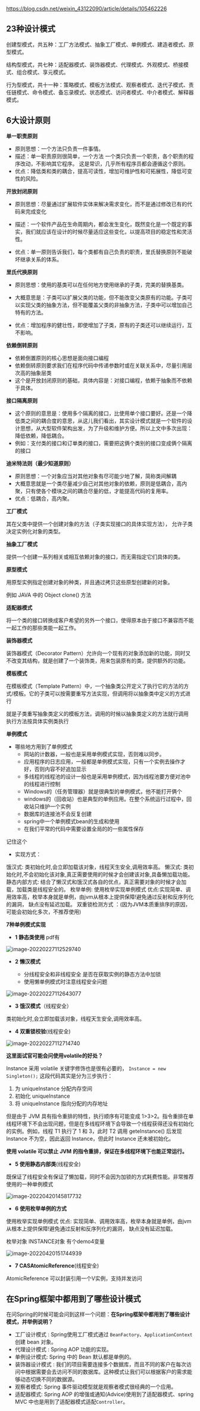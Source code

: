  



https://blog.csdn.net/weixin_43122090/article/details/105462226

## 23种设计模式

创建型模式，共五种：工厂方法模式、抽象工厂模式、单例模式、建造者模式、原型模式。

结构型模式，共七种：适配器模式、装饰器模式、代理模式、外观模式、桥接模式、组合模式、享元模式。

行为型模式，共十一种：策略模式、模板方法模式、观察者模式、迭代子模式、责任链模式、命令模式、备忘录模式、状态模式、访问者模式、中介者模式、解释器模式。



## 6大设计原则

**单一职责原则**

- 原则思想：一个方法只负责一件事情。
- 描述：单一职责原则很简单，一个方法 一个类只负责一个职责，各个职责的程序改动，不影响其它程序。 这是常识，几乎所有程序员都会遵循这个原则。
- 优点：降低类和类的耦合，提高可读性，增加可维护性和可拓展性，降低可变性的风险。



**开放封闭原则**

- 原则思想：尽量通过扩展软件实体来解决需求变化，而不是通过修改已有的代码来完成变化

- 描述：一个软件产品在生命周期内，都会发生变化，既然变化是一个既定的事实，我们就应该在设计的时候尽量适应这些变化，以提高项目的稳定性和灵活性。
- 优点：单一原则告诉我们，每个类都有自己负责的职责，里氏替换原则不能破坏继承关系的体系。
  

**里氏代换原则**

- 原则思想：使用的基类可以在任何地方使用继承的子类，完美的替换基类。

- 大概意思是：子类可以扩展父类的功能，但不能改变父类原有的功能。子类可以实现父类的抽象方法，但不能覆盖父类的非抽象方法，子类中可以增加自己特有的方法。

- 优点：增加程序的健壮性，即使增加了子类，原有的子类还可以继续运行，互不影响。
  

**依赖倒转原则**

- 依赖倒置原则的核心思想是面向接口编程
- 依赖倒转原则要求我们在程序代码中传递参数时或在关联关系中，尽量引用层次高的抽象层类
- 这个是开放封闭原则的基础，具体内容是：对接口编程，依赖于抽象而不依赖于具体。



**接口隔离原则**

- 这个原则的意思是：使用多个隔离的接口，比使用单个接口要好。还是一个降低类之间的耦合度的意思，从这儿我们看出，其实设计模式就是一个软件的设计思想，从大型软件架构出发，为了升级和维护方便。所以上文中多次出现：降低依赖，降低耦合。
- 例如：支付类的接口和订单类的接口，需要把这俩个类别的接口变成俩个隔离的接口
  

**迪米特法则（最少知道原则）**

- 原则思想：一个对象应当对其他对象有尽可能少地了解，简称类间解耦
- 大概意思就是一个类尽量减少自己对其他对象的依赖，原则是低耦合，高内聚，只有使各个模块之间的耦合尽量的低，才能提高代码的复用率。
- 优点：低耦合，高内聚。



**工厂模式**

其在父类中提供⼀个创建对象的⽅法（子类实现接口的具体实现方法）， 允许⼦类决定实例化对象的类型。



**抽象工厂模式**

提供一个创建一系列相关或相互依赖对象的接口，而无需指定它们具体的类。



**原型模式**

用原型实例指定创建对象的种类，并且通过拷贝这些原型创建新的对象。

例如 JAVA 中的 Object clone() 方法



**适配器模式**

将一个类的接口转换成客户希望的另外一个接口，使得原本由于接口不兼容而不能一起工作的那些类能一起工作。



**装饰器模式**

装饰器模式（Decorator Pattern）允许向一个现有的对象添加新的功能，同时又不改变其结构，就是创建了一个装饰类，用来包装原有的类，提供额外的功能。



**模板模式**

在模板模式（Template Pattern）中，一个抽象类公开定义了执行它的方法的方式/模板。它的子类可以按需要重写方法实现，但调用将以抽象类中定义的方式进行

就是子类重写抽象类定义的模板方法，调用的时候以抽象类定义的方法就行调用 执行方法按具体实例类执行



**单例模式**

- 哪些地方用到了单例模式
  - 网站的计数器，一般也是采用单例模式实现，否则难以同步。
  - 应用程序的日志应用，一般都是单例模式实现，只有一个实例去操作才好，否则内容不好追加显示
  - 多线程的线程池的设计一般也是采用单例模式，因为线程池要方便对池中的线程进行控制
  - Windows的（任务管理器）就是很典型的单例模式，他不能打开俩个
  - windows的（回收站）也是典型的单例应用。在整个系统运行过程中，回收站只维护一个实例
  - 数据库的连接池不会反复创建
  - spring中⼀个单例模式bean的⽣成和使⽤
  - 在我们平常的代码中需要设置全局的的⼀些属性保存



记住这个

- 实现方式：

饿汉式: 类初始化时,会立即加载该对象，线程天生安全,调用效率高。
懒汉式:  类初始化时,不会初始化该对象,真正需要使用的时候才会创建该对象,具备懒加载功能。
静态内部方式: 结合了懒汉式和饿汉式各自的优点，真正需要对象的时候才会加载，加载类是线程安全的。
枚举单例:  使用枚举实现单例模式 优点:实现简单、调用效率高，枚举本身就是单例，由jvm从根本上提供保障!避免通过反射和反序列化的漏洞， 缺点没有延迟加载。
双重锁检测方式 ：(因为JVM本质重排序的原因，可能会初始化多次，不推荐使用)



**7种单例模式实现**

-  **1 静态类使用**  pdf有

  ![image-20220227112529740](设计模式/image-20220227112529740.png)

- **2 懒汉模式**
  
  - 分线程安全和非线程安全 是否在获取实例的静态方法中加锁
  - 使用懒单例模式时注意线程安全问题

![image-20220227112643077](设计模式/image-20220227112643077.png)

- **3 饿汉模式**（线程安全）

类初始化时,会立即加载该对象，线程天生安全,调用效率高。

- **4 双重锁校验**(线程安全)

![image-20220227112714740](设计模式/image-20220227112714740.png)

**这里面试官可能会问使用volatile的好处？**

Instance 采用 volatile 关键字修饰也是很有必要的， `Instance = new Singleton();` 这段代码其实是分为三步执行：

1. 为 uniqueInstance 分配内存空间 
2. 初始化 uniqueInstance 
3. 将 uniqueInstance 指向分配的内存地址 

但是由于 JVM 具有指令重排的特性，执行顺序有可能变成 1>3>2。指令重排在单线程环境下不会出现问题，但是在多线程环境下会导致一个线程获得还没有初始化的实例。例如，线程 T1 执行了 1 和 3，此时 T2 调用 geteInstance() 后发现 Instance 不为空，因此返回 Instance，但此时 Instance 还未被初始化。

**使用 volatile 可以禁止 JVM 的指令重排，保证在多线程环境下也能正常运行。**



- **5 使⽤静态内部类**(线程安全)

既保证了线程安全有保证了懒加载，同时不会因为加锁的⽅式耗费性能。⾮常推荐使⽤的⼀种单例模式

![image-20220420145817732](设计模式/image-20220420145817732.png)



- **6 使⽤枚举单例的方式**

使用枚举实现单例模式 优点: 实现简单、调用效率高，枚举本身就是单例，由jvm从根本上提供保障!避免通过反射和反序列化的漏洞， 缺点没有延迟加载。

枚举对象  INSTANCE对象 有个demo4变量

![image-20220420151744939](设计模式/image-20220420151744939.png)



- **7 CASAtomicReference**(线程安全)

AtomicReference 可以封装引⽤⼀个V实例，⽀持并发访问



## 在Spring框架中都用到了哪些设计模式

在问Spring的时候可能会问到这样一个问题：**在Spring框架中都用到了哪些设计模式，并举例说明？**

- 工厂设计模式 : Spring使用工厂模式通过 `BeanFactory`、`ApplicationContext` 创建 bean 对象。 
- 代理设计模式 : Spring AOP 功能的实现。 
- 单例设计模式: Spring 中的 Bean 默认都是单例的。 
- 装饰器设计模式 : 我们的项目需要连接多个数据库，而且不同的客户在每次访问中根据需要会去访问不同的数据库。这种模式让我们可以根据客户的需求能够动态切换不同的数据源。 
- 观察者模式: Spring 事件驱动模型就是观察者模式很经典的一个应用。 
- 适配器模式: Spring AOP 的增强或通知(Advice)使用到了适配器模式、spring MVC 中也是用到了适配器模式适配`Controller`。
